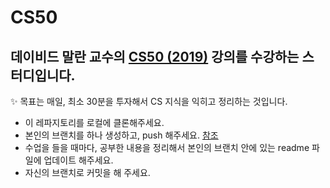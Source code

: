 # CS50
데이비드 말란 교수의 [CS50 (2019)](https://www.boostcourse.org/cs112/joinLectures/41307) 강의를 수강하는 스터디입니다.
---

✨ 목표는 매일, 최소 30분을 투자해서 CS 지식을 익히고 정리하는 것입니다.

- 이 레파지토리를 로컬에 클론해주세요.
- 본인의 브랜치를 하나 생성하고, push 해주세요. [참조](https://ychae-leah.tistory.com/59)
- 수업을 들을 때마다, 공부한 내용을 정리해서 본인의 브랜치 안에 있는 readme 파일에 업데이트 해주세요.
- 자신의 브랜치로 커밋을 해 주세요.
